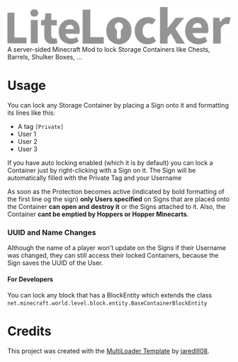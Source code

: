 ![image](other/LiteLocker%20Logo.svg "LiteLocker")
A server-sided Minecraft Mod to lock Storage Containers like Chests, Barrels, Shulker Boxes, ...

# Usage
You can lock any Storage Container by placing a Sign onto it and formatting its lines like this:
- A tag `[Private]`
- User 1
- User 2
- User 3

If you have auto locking enabled (which it is by default) you can lock a Container just by right-clicking
with a Sign on it. The Sign will be automatically filled with the Private Tag and your Username

As soon as the Protection becomes active (indicated by bold formatting of the first line og the sign)
**only Users specified** on Signs that are placed onto the Container **can open and destroy it** or the 
Signs attached to it. Also, the Container **cant be emptied by Hoppers or Hopper Minecarts**.


### UUID and Name Changes
Although the name of a player won't update on the Signs if their Username was changed, they can
still access their locked Containers, because the Sign saves the UUID of the User.

#### For Developers
You can lock any block that has a BlockEntity which extends the
class `net.minecraft.world.level.block.entity.BaseContainerBlockEntity`

# Credits
This project was created with the [MultiLoader Template](https://github.com/jaredlll08/MultiLoader-Template) by [jaredlll08](https://github.com/jaredlll08).